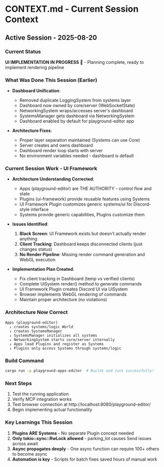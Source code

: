 # CONTEXT.md - Current Session Context

## Active Session - 2025-08-20

### Current Status
**UI IMPLEMENTATION IN PROGRESS** 🚧 - Planning complete, ready to implement rendering pipeline

### What Was Done This Session (Earlier)
- **Dashboard Unification**: 
  - Removed duplicate LoggingSystem from systems layer
  - Dashboard now owned by core/server (WebSocketState)
  - NetworkingSystem wraps/accesses server's dashboard
  - SystemsManager gets dashboard via NetworkingSystem
  - Dashboard enabled by default for playground-editor app
  
- **Architecture Fixes**:
  - Proper layer separation maintained (Systems can use Core)
  - Server creates and owns dashboard
  - Dashboard render loop starts with server
  - No environment variables needed - dashboard is default

### Current Session Work - UI Framework
- **Architecture Understanding Corrected**:
  - Apps (playground-editor) are THE AUTHORITY - control flow and state
  - Plugins (ui-framework) provide reusable features using Systems
  - UI Framework Plugin customizes generic systems/ui for Discord-style interface
  - Systems provide generic capabilities, Plugins customize them

- **Issues Identified**:
  1. **Black Screen**: UI Framework exists but doesn't actually render anything
  2. **Client Tracking**: Dashboard keeps disconnected clients (just changes status)
  3. **No Render Pipeline**: Missing render command generation and WebGL execution

- **Implementation Plan Created**:
  - Fix client tracking in Dashboard (temp vs verified clients)
  - Complete UiSystem render() method to generate commands
  - UI Framework Plugin creates Discord UI via UiSystem
  - Browser implements WebGL rendering of commands
  - Maintain proper architecture (no violations)

### Architecture Now Correct
```
Apps (playground-editor)
  ↓ creates systems/logic World
  ↓ creates SystemsManager 
  ↓ SystemsManager initializes all systems
  ↓ NetworkingSystem starts core/server internally
  ↓ Apps load Plugins and register as Systems
  ↓ Plugins only access Systems through systems/logic
```

### Build Command
```bash
cargo run -p playground-apps-editor  # Builds and runs successfully!
```

### Next Steps
1. Test the running application
2. Verify MCP integration works
3. Test browser connection at http://localhost:8080/playground-editor/
4. Begin implementing actual functionality

### Key Learnings This Session
1. **Plugins ARE Systems** - No separate Plugin concept needed
2. **Only tokio::sync::RwLock allowed** - parking_lot causes Send issues across await
3. **Async propagates deeply** - One async function can require 100+ others to become async
4. **Automation is key** - Scripts for batch fixes saved hours of manual work